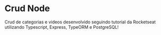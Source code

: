 # Crud Node

Crud de categorias e videos desenvolvido seguindo tutorial da Rocketseat utilizando Typescript, Express, TypeORM e PostgreSQL!
